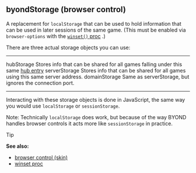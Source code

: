 ## byondStorage (browser control)



A replacement for `localStorage` that can be used to hold
information that can be used in later sessions of the same game. (This
must be enabled via `browser-options` with the [`winset()`
proc](/ref/proc/winset.md) .) 

There are three actual storage objects
you can use:
  --------------- ----------------------------------------------------------------------------------------------------
  hubStorage      Stores info that can be shared for all games falling under this same [hub entry](/ref/world/var/hub.md) 
  serverStorage   Stores info that can be shared for all games using this same server address.
  domainStorage   Same as serverStorage, but ignores the connection port.
  --------------- ----------------------------------------------------------------------------------------------------


Interacting with these storage objects is done in JavaScript,
the same way you would use `localStorage` or `sessionStorage`.


Note: Technically `localStorage` does work, but because of the
way BYOND handles browser controls it acts more like `sessionStorage` in
practice.

> [!TIP] 
> **See also:**
> +   [browser control (skin)](/ref/skin/control/browser.md) 
> +   [winset proc](/ref/proc/winset.md) 